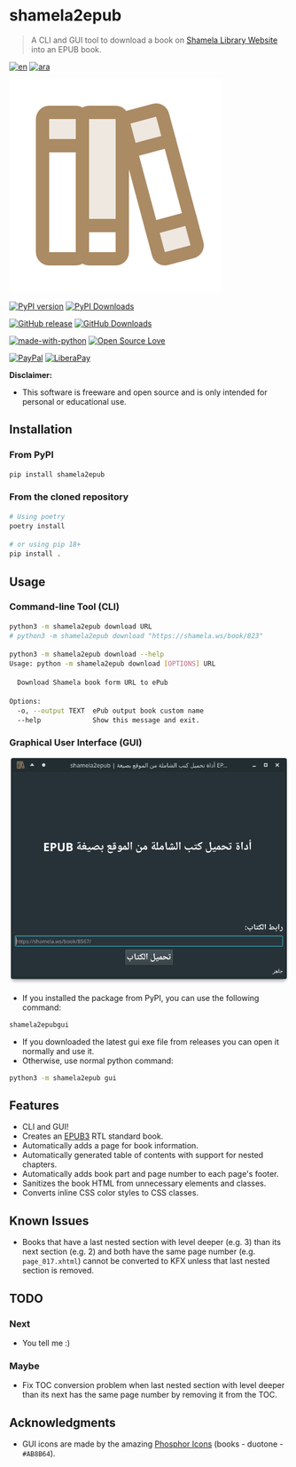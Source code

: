 # shamela2epub

> A CLI and GUI tool to download a book on [Shamela Library Website](https://shamela.ws) into an EPUB book.

[![en](https://img.shields.io/badge/README-English-AB8B64.svg)](README.md)
[![ara](https://img.shields.io/badge/README-Arabic-AB8B64.svg)](README.ar.md)

![logo](shamela2epub/assets/books-duotone.svg)

[![PyPI version](https://badge.fury.io/py/shamela2epub.svg)](https://pypi.org/project/shamela2epub/)
[![PyPI Downloads](https://static.pepy.tech/personalized-badge/shamela2epub?period=total\&units=international_system\&left_color=grey\&right_color=blue\&left_text=Total%20Downloads%20\(PyPI\))](https://pepy.tech/project/shamela2epub)

[![GitHub release](https://img.shields.io/github/release/yshalsager/shamela2epub.svg)](https://github.com/yshalsager/shamela2epub/releases/)
[![GitHub Downloads](https://img.shields.io/github/downloads/yshalsager/shamela2epub/total.svg)](https://github.com/yshalsager/shamela2epub/releases/latest)

[![made-with-python](https://img.shields.io/badge/Made%20with-Python%203-3776AB?style=flat\&labelColor=3776AB\&logo=python\&logoColor=white\&link=https://www.python.org/)](https://www.python.org/)
[![Open Source Love](https://badges.frapsoft.com/os/v1/open-source.svg?v=103)](https://github.com/ellerbrock/open-source-badges/)

[![PayPal](https://img.shields.io/badge/PayPal-Donate-00457C?style=flat\&labelColor=00457C\&logo=PayPal\&logoColor=white\&link=https://www.paypal.me/yshalsager)](https://www.paypal.me/yshalsager)
[![LiberaPay](https://img.shields.io/badge/Liberapay-Support-F6C915?style=flat\&labelColor=F6C915\&logo=Liberapay\&logoColor=white\&link=https://liberapay.com/yshalsager)](https://liberapay.com/yshalsager)

**Disclaimer:**

*   This software is freeware and open source and is only intended for personal or educational use.

## Installation

### From PyPI

```bash
pip install shamela2epub
```

### From the cloned repository

```bash
# Using poetry
poetry install

# or using pip 18+
pip install .
```

## Usage

### Command-line Tool (CLI)

```bash
python3 -m shamela2epub download URL
# python3 -m shamela2epub download "https://shamela.ws/book/823"

python3 -m shamela2epub download --help
Usage: python -m shamela2epub download [OPTIONS] URL

  Download Shamela book form URL to ePub

Options:
  -o, --output TEXT  ePub output book custom name
  --help             Show this message and exit.
```

### Graphical User Interface (GUI)

![gui](gui.png)

*   If you installed the package from PyPI, you can use the following command:

```bash
shamela2epubgui
```

*   If you downloaded the latest gui exe file from releases you can open it normally and use it.
*   Otherwise, use normal python command:

```bash
python3 -m shamela2epub gui
```

## Features

*   CLI and GUI!
*   Creates an [EPUB3](https://www.w3.org/publishing/epub3/epub-spec.html) RTL standard book.
*   Automatically adds a page for book information.
*   Automatically generated table of contents with support for nested chapters.
*   Automatically adds book part and page number to each page's footer.
*   Sanitizes the book HTML from unnecessary elements and classes.
*   Converts inline CSS color styles to CSS classes.

## Known Issues

*   Books that have a last nested section with level deeper (e.g. 3) than its next section (e.g. 2) and both have the same
    page number (e.g. `page_017.xhtml`) cannot be converted to KFX unless that last nested section is removed.

## TODO

### Next

*   You tell me :)

### Maybe

*   Fix TOC conversion problem when last nested section with level deeper than its next has the same page number by
    removing it from the TOC.

## Acknowledgments

*   GUI icons are made by the amazing [Phosphor Icons](https://phosphoricons.com/) (books - duotone - `#AB8B64`).

